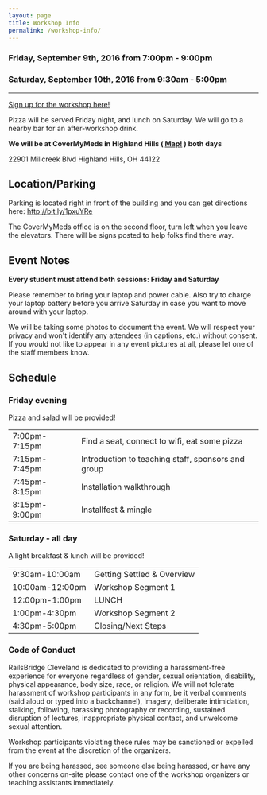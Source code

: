 ```yaml
---
layout: page
title: Workshop Info
permalink: /workshop-info/
---
```


### Friday, September 9th, 2016 from 7:00pm - 9:00pm

### Saturday, September 10th, 2016 from 9:30am - 5:00pm

---

<a href="https://www.bridgetroll.org/events/276" class="btn btn-success">Sign up for the workshop here!</a>

Pizza will be served Friday night, and lunch on Saturday. We will go to a nearby bar for an after-workshop drink.

**We will be at CoverMyMeds in Highland Hills ( [Map!](https://www.google.com/maps/preview?q=22901+Millcreek+Blvd,+Highland+Hills,+Ohio,+44122) ) both days**

22901 Millcreek Blvd
Highland Hills, OH 44122

## Location/Parking

Parking is located right in front of the building and you can get directions here: http://bit.ly/1pxuYRe

The CoverMyMeds office is on the second floor, turn left when you leave the elevators. There will be signs posted to help folks find there way.

## Event Notes

**Every student must attend both sessions: Friday and Saturday**

Please remember to bring your laptop and power cable. Also try to charge your laptop battery before you arrive Saturday in case you want to move around with your laptop.

We will be taking some photos to document the event. We will respect your privacy and won't identify any attendees (in captions, etc.) without consent. If you would not like to appear in any event pictures at all, please let one of the staff members know.

## Schedule

### Friday evening

Pizza and salad will be provided!

<table class="table table-bordered table-striped">
  <tbody>
    <tr><td>7:00pm-7:15pm</td><td>Find a seat, connect to wifi, eat some pizza</td></tr>
    <tr><td>7:15pm-7:45pm</td><td>Introduction to teaching staff, sponsors and group</td></tr>
    <tr><td>7:45pm-8:15pm</td><td>Installation walkthrough</td></tr>
    <tr><td>8:15pm-9:00pm</td><td>Installfest &amp; mingle</td></tr>
  </tbody>
</table>

### Saturday - all day

A light breakfast & lunch will be provided!

<table class="table table-bordered table-striped">
  <tbody>
    <tr><td>9:30am-10:00am</td><td>Getting Settled &amp;  Overview</td></tr>
    <tr><td>10:00am-12:00pm</td><td>Workshop Segment 1</td></tr>
    <tr><td>12:00pm-1:00pm</td><td>LUNCH</td></tr>
    <tr><td>1:00pm-4:30pm</td><td>Workshop Segment 2</td></tr>
    <tr><td>4:30pm-5:00pm</td><td>Closing/Next Steps</td></tr>
  </tbody>
</table>



### Code of Conduct

RailsBridge Cleveland is dedicated to providing a harassment-free experience for everyone regardless of gender, sexual orientation, disability, physical appearance, body size, race, or religion. We will not tolerate harassment of workshop participants in any form, be it verbal comments (said aloud or typed into a backchannel), imagery, deliberate intimidation, stalking, following, harassing photography or recording, sustained disruption of lectures, inappropriate physical contact, and unwelcome sexual attention.

Workshop participants violating these rules may be sanctioned or expelled from the event at the discretion of the organizers.

If you are being harassed, see someone else being harassed, or have any other concerns on-site please contact one of the workshop organizers or teaching assistants immediately.
